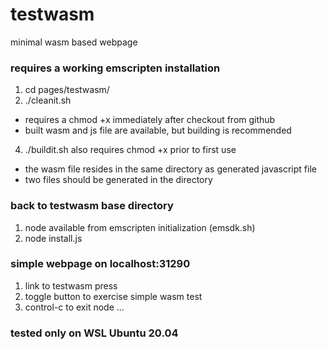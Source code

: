 # testwasm
minimal wasm based webpage

### requires a working emscripten installation
1.  cd pages/testwasm/
2.  ./cleanit.sh
- requires a chmod +x immediately after checkout from github
- built wasm and js file are available, but building is recommended
4.  ./buildit.sh
also requires chmod +x prior to first use

- the wasm file resides in the same directory as generated javascript file
- two files should be generated in the directory

### back to testwasm base directory 
1.  node available from emscripten initialization (emsdk.sh)
2.  node install.js

### simple webpage on localhost:31290
1.  link to testwasm press
2.  toggle button to exercise simple wasm test
3.  control-c to exit node ...

### tested only on WSL Ubuntu 20.04 
